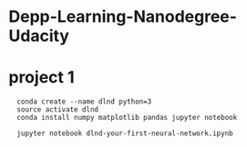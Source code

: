 # Depp-Learning-Nanodegree-Udacity

# project 1
```
  conda create --name dlnd python=3
  source activate dlnd
  conda install numpy matplotlib pandas jupyter notebook

  jupyter notebook dlnd-your-first-neural-network.ipynb
  
